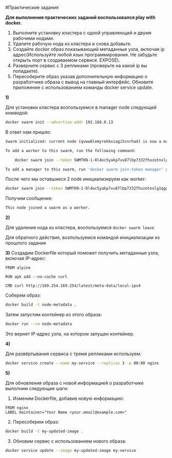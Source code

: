 #Практические задания

**Для выполнения практических заданий воспользовался play with docker.**


1. Выполните установку кластера с одной управляющей и двумя рабочими нодами.
2. Удалите рабочую нода из кластера и снова добавьте.
3. Создайте docker образ показывающий метаданные узла, включая ip адрес(Используйте любой язык программирования. Не забудьте открыть порт в создаваемом сервисе. EXPOSE).
4. Разверните сервис с 3 репликами (проверьте на какой ip вы попадаете).
5. Пересоберите образ указав дополнительную информацию о разработчике образа с вывод на главный интерфейс. Обновите приложение с использованием команды docker service update.

**1)** 

Для установки кластера возпользуемся в manager node следующей командой:

```sh
docker swarm init --advertise-addr 192.168.0.13
```

В ответ нам пришло:

```sh
Swarm initialized: current node (qvww0lemyrehkxiagi5cnrha4) is now a manager.

To add a worker to this swarm, run the following command:

    docker swarm join --token SWMTKN-1-0l4oc5yakp7vu87lbp7332fhuzotnxlg1qgg5rgvaonj6s33os-6dx29058plw9mn29116frp0jn 192.168.0.13:2377

To add a manager to this swarm, run 'docker swarm join-token manager' and follow the instructions.
```

После чего мы оставшиеся 2 node инициализируем как worker:

```sh
docker swarm join --token SWMTKN-1-0l4oc5yakp7vu87lbp7332fhuzotnxlg1qgg5rgvaonj6s33os-6dx29058plw9mn29116frp0jn 192.168.0.13:2377
```

Получим сообщение:

```sh
This node joined a swarm as a worker.
```

**2)**

Для удаления нода из кластера, воспользуемся `docker swarm leave`

Для обратного действия, возпользуемся командой инициализации из прошлого задания

**3)**
Создадим Dockerfile который поможет получить метаданные узла, включая IP-адрес:

```
FROM alpine

RUN apk add --no-cache curl

CMD curl http://169.254.169.254/latest/meta-data/local-ipv4
```

Соберем образ:

```sh
docker build -t node-metadata .
```

Затем запустим контейнер из этого образа:

```sh
docker run --rm node-metadata
```

Это вернет IP-адрес узла, на котором запущен контейнер.

**4)**

   Для развёртывания сервиса с тремя репликами используем:

```sh
docker service create --name my-service --replicas 3 -p 80:80 nginx
```


**5)**

Для обновления образа с новой информацией о разработчике выполним следующие шаги:

1. Изменим Dockerfile, добавив новую информацию:

```
FROM nginx
LABEL maintainer="Your Name <your.email@example.com>"
```

2. Пересоберем образ:

```sh
docker build -t my-updated-image .
```

3. Обновим сервис с использованием нового образа:

```sh
docker service update --image my-updated-image my-service
```

